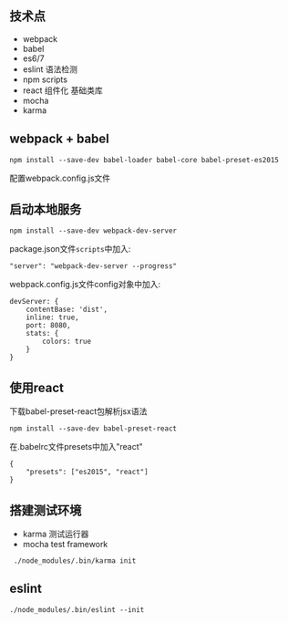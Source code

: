 ## 技术点

- webpack
- babel
- es6/7
- eslint 语法检测
- npm scripts
- react 组件化 基础类库
- mocha
- karma

## webpack + babel

```
npm install --save-dev babel-loader babel-core babel-preset-es2015
```

配置webpack.config.js文件


## 启动本地服务

```
npm install --save-dev webpack-dev-server
```

package.json文件`scripts`中加入:
```
"server": "webpack-dev-server --progress"
```

webpack.config.js文件config对象中加入:
```
devServer: {
    contentBase: 'dist',
    inline: true,
    port: 8080,
    stats: {
        colors: true
    }
}
```

## 使用react

下载babel-preset-react包解析jsx语法
```
npm install --save-dev babel-preset-react
```

在.babelrc文件presets中加入"react"
```
{
    "presets": ["es2015", "react"]
}
```

## 搭建测试环境
- karma 测试运行器
- mocha test framework

```
 ./node_modules/.bin/karma init
```

## eslint
```
./node_modules/.bin/eslint --init
```

